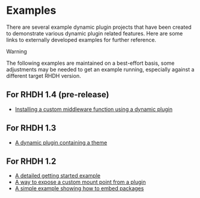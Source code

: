 # Examples

There are several example dynamic plugin projects that have been created to demonstrate various dynamic plugin related features.  Here are some links to externally developed examples for further reference.

> [!WARNING]
> The following examples are maintained on a best-effort basis, some adjustments may be needed to get an example running, especially against a different target RHDH version.

## For RHDH 1.4 (pre-release)

- [Installing a custom middleware function using a dynamic plugin](https://github.com/gashcrumb/dynamic-plugins-root-http-middleware)

## For RHDH 1.3

- [A dynamic plugin containing a theme](https://github.com/gashcrumb/dynamic-plugins-getting-started-theme)

## For RHDH 1.2

- [A detailed getting started example](https://github.com/gashcrumb/dynamic-plugins-getting-started)
- [A way to expose a custom mount point from a plugin](https://github.com/gashcrumb/dynamic-plugins-getting-started-custom-mount-point)
- [A simple example showing how to embed packages](https://github.com/gashcrumb/dynamic-plugins-getting-started-dependency-embedding)